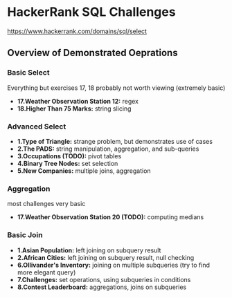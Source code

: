 # HackerRank SQL Challenges
https://www.hackerrank.com/domains/sql/select

## Overview of Demonstrated Oeprations

### Basic Select
Everything but exercises 17, 18 probably not worth viewing (extremely basic)
- **17.Weather Observation Station 12:** regex
- **18.Higher Than 75 Marks:** string slicing

### Advanced Select
- **1.Type of Triangle:** strange problem, but demonstrates use of cases
- **2.The PADS:** string manipulation, aggregation, and sub-queries  
- **3.Occupations (TODO):** pivot tables
- **4.Binary Tree Nodes:** set selection
- **5.New Companies:** multiple joins, aggregation

### Aggregation
most challenges very basic
- **17.Weather Observation Station 20 (TODO):** computing medians

### Basic Join
- **1.Asian Population:** left joining on subquery result
- **2.African Cities:** left joining on subquery result, null checking
- **6.Ollivander's Inventory:** joining on multiple subqueries (try to find more elegant query)
- **7.Challenges:** set operations, using subqueries in conditions
- **8.Contest Leaderboard:** aggregations, joins on subqueries